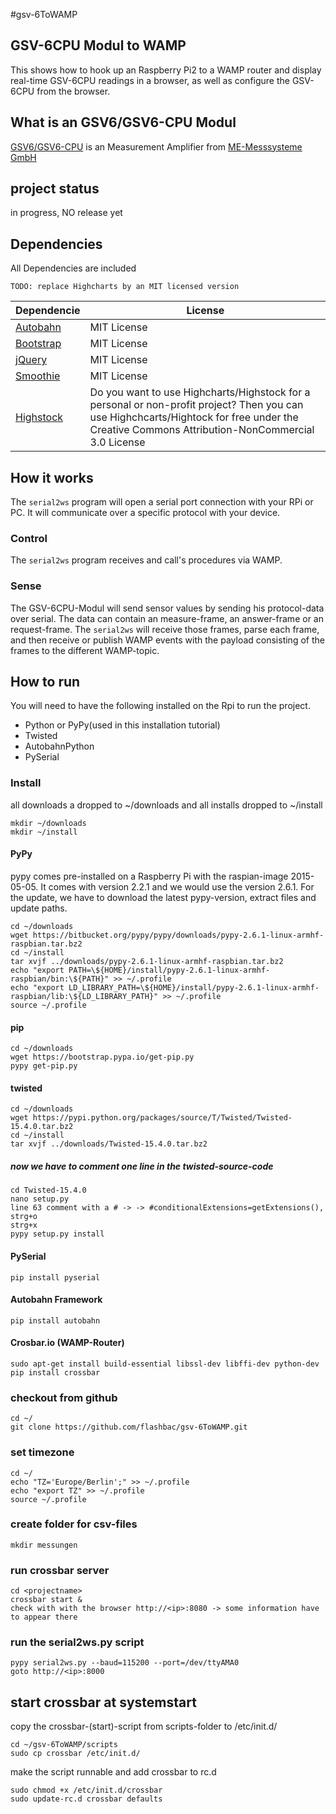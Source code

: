 #gsv-6ToWAMP
## GSV-6CPU Modul to WAMP
This shows how to hook up an Raspberry Pi2 to a WAMP router and display real-time GSV-6CPU readings in a browser, as well as configure the GSV-6CPU from the browser.

## What is an GSV6/GSV6-CPU Modul
[GSV6/GSV6-CPU](http://www.me-systeme.de/docs/de/flyer/flyer_gsv6.pdf) is an Measurement Amplifier from [ME-Messsysteme GmbH](http://www.me-systeme.de/)

## project status
in progress, NO release yet

## Dependencies
All Dependencies are included

`TODO: replace Highcharts by an MIT licensed version`

Dependencie | License
--- | ---
[Autobahn](http://autobahn.ws/) | MIT License
[Bootstrap](http://getbootstrap.com/) | MIT License
[jQuery](https://jquery.com/) | MIT License
[Smoothie](http://smoothiecharts.org/) | MIT License
[Highstock](http://www.highcharts.com/products/highstock) | Do you want to use Highcharts/Highstock for a personal or non-profit project? Then you can use Highchcarts/Hightock for free under the  Creative Commons Attribution-NonCommercial 3.0 License

## How it works

The `serial2ws` program will open a serial port connection with your RPi or PC. It will communicate over a specific protocol with your device.

### Control

The `serial2ws` program receives and call's procedures via WAMP.

### Sense

The GSV-6CPU-Modul will send sensor values by sending his protocol-data over serial. The data can contain an measure-frame, an answer-frame or an request-frame.
The `serial2ws` will receive those frames, parse each frame, and then receive or publish WAMP events with the payload consisting of the frames to the different WAMP-topic.


## How to run

You will need to have the following installed on the Rpi to run the project. 

* Python or PyPy(used in this installation tutorial)
* Twisted
* AutobahnPython
* PySerial

### Install
all downloads a dropped to ~/downloads and all installs dropped to ~/install

	mkdir ~/downloads
	mkdir ~/install
#### PyPy
pypy comes pre-installed on a Raspberry Pi with the raspian-image 2015-05-05. It comes with version 2.2.1 and we would use the version 2.6.1.
For the update, we have to download the latest pypy-version, extract files and update paths.
	
	cd ~/downloads
	wget https://bitbucket.org/pypy/pypy/downloads/pypy-2.6.1-linux-armhf-raspbian.tar.bz2
	cd ~/install
	tar xvjf ../downloads/pypy-2.6.1-linux-armhf-raspbian.tar.bz2
	echo "export PATH=\${HOME}/install/pypy-2.6.1-linux-armhf-raspbian/bin:\${PATH}" >> ~/.profile
	echo "export LD_LIBRARY_PATH=\${HOME}/install/pypy-2.6.1-linux-armhf-raspbian/lib:\${LD_LIBRARY_PATH}" >> ~/.profile
	source ~/.profile

#### pip
	cd ~/downloads
	wget https://bootstrap.pypa.io/get-pip.py
	pypy get-pip.py
	
#### twisted
	cd ~/downloads
	wget https://pypi.python.org/packages/source/T/Twisted/Twisted-15.4.0.tar.bz2
	cd ~/install
	tar xvjf ../downloads/Twisted-15.4.0.tar.bz2

##### now we have to comment one line in the twisted-source-code
	cd Twisted-15.4.0
	nano setup.py
	line 63 comment with a # -> -> #conditionalExtensions=getExtensions(),
	strg+o
	strg+x
	pypy setup.py install

#### PySerial
	pip install pyserial
	
#### Autobahn Framework
	pip install autobahn
	
#### Crosbar.io (WAMP-Router)
	sudo apt-get install build-essential libssl-dev libffi-dev python-dev
	pip install crossbar
	
### checkout from github
	cd ~/
	git clone https://github.com/flashbac/gsv-6ToWAMP.git
	
### set timezone
	cd ~/
	echo "TZ='Europe/Berlin';" >> ~/.profile
	echo "export TZ" >> ~/.profile
	source ~/.profile
	
### create folder for csv-files
	mkdir messungen
	
### run crossbar server
	cd <projectname>
	crossbar start &
	check with with the browser http://<ip>:8080 -> some information have to appear there
	
### run the serial2ws.py script
	pypy serial2ws.py --baud=115200 --port=/dev/ttyAMA0
	goto http://<ip>:8000

## start crossbar at systemstart
copy the crossbar-(start)-script from scripts-folder to /etc/init.d/

	cd ~/gsv-6ToWAMP/scripts
	sudo cp crossbar /etc/init.d/
	
make the script runnable and add crossbar to rc.d

	sudo chmod +x /etc/init.d/crossbar
	sudo update-rc.d crossbar defaults